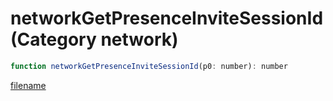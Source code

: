 # networkGetPresenceInviteSessionId (Category network)

```js
function networkGetPresenceInviteSessionId(p0: number): number
```

[filename](networkGetPresenceInviteSessionId_m.md ':include')